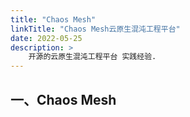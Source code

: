 ```yaml
---
title: "Chaos Mesh"
linkTitle: "Chaos Mesh云原生混沌工程平台" 
date: 2022-05-25
description: >
    开源的云原生混沌工程平台 实践经验.
---
```


## 一、Chaos Mesh

